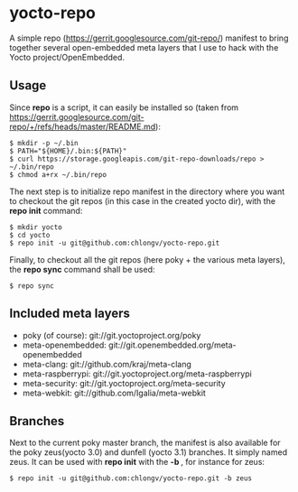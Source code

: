 # yocto-repo

A simple repo (https://gerrit.googlesource.com/git-repo/) manifest to bring together several open-embedded meta layers that I use to hack with the Yocto project/OpenEmbedded.

## Usage

Since **repo** is a script, it can easily be installed so (taken from https://gerrit.googlesource.com/git-repo/+/refs/heads/master/README.md):

    $ mkdir -p ~/.bin
    $ PATH="${HOME}/.bin:${PATH}"
    $ curl https://storage.googleapis.com/git-repo-downloads/repo > ~/.bin/repo
    $ chmod a+rx ~/.bin/repo

The next step is to initialize repo manifest in the directory where you want to checkout the git repos (in this case in the created yocto dir), with the **repo init** command:

    $ mkdir yocto
    $ cd yocto
    $ repo init -u git@github.com:chlongv/yocto-repo.git

Finally, to checkout all the git repos (here poky + the various meta layers), the **repo sync** command shall be used:

    $ repo sync

## Included meta layers

* poky (of course): git://git.yoctoproject.org/poky
* meta-openembedded: git://git.openembedded.org/meta-openembedded
* meta-clang: git://github.com/kraj/meta-clang
* meta-raspberrypi: git://git.yoctoproject.org/meta-raspberrypi
* meta-security: git://git.yoctoproject.org/meta-security
* meta-webkit: git://github.com/Igalia/meta-webkit

## Branches

Next to the current poky master branch, the manifest is also available for the poky zeus(yocto 3.0) and dunfell (yocto 3.1) branches. It simply named zeus.
It can be used with **repo init** with the **-b <branchname>**, for instance for zeus:

    $ repo init -u git@github.com:chlongv/yocto-repo.git -b zeus
